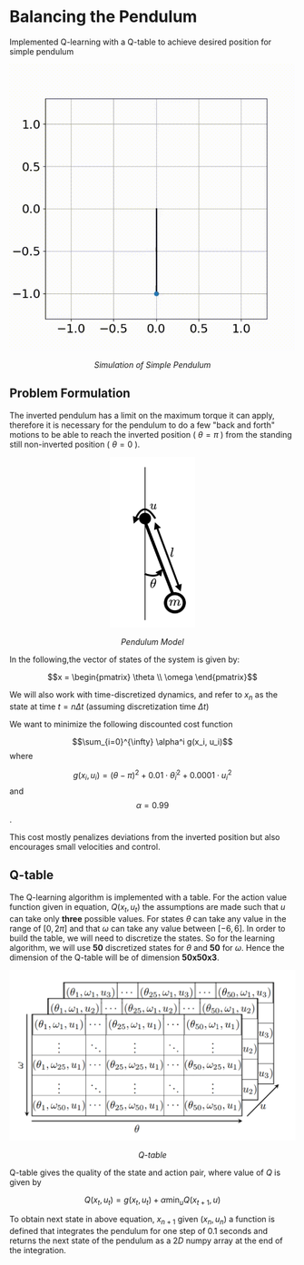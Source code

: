 # Balancing the Pendulum
Implemented Q-learning with a Q-table to achieve desired position for simple pendulum

<p align = 'center'><img src ='assets/pendulum.gif'></p>   
<p align = 'center'><em>Simulation of Simple Pendulum</em></p> 

## Problem Formulation

The inverted pendulum has a limit on the maximum torque it can apply, therefore it is necessary for the pendulum to do a few "back and forth" motions to be able to reach the inverted position ( $\theta=\pi$ ) from the standing still non-inverted position ( $\theta=0$ ).

<p align = 'center'><img src ='pendulum.png' width="150" height="300" ></p> 
<p align = 'center'><em>Pendulum Model</em></p> 

In the following,the vector of states of the system is given by:

$$x = \begin{pmatrix} 
\theta \\ 
\omega 
\end{pmatrix}$$

We will also work with time-discretized dynamics, and refer to $x_n$ as the state at time $t = n \Delta t$ (assuming discretization time $\Delta t$)

We want to minimize the following discounted cost function

$$\sum_{i=0}^{\infty} \alpha^i g(x_i, u_i)$$ where 

$$g(x_i, u_i) = (\theta-\pi)^2 + 0.01 \cdot \dot{\theta}_i^2 + 0.0001 \cdot u_i^2 $$ and $$\alpha=0.99$$.

This cost mostly penalizes deviations from the inverted position but also encourages small velocities and control.

## Q-table

The Q-learning algorithm is implemented with a table. For the action value function given in equation, $Q(x_t, u_t)$ the assumptions are made such that $u$ can take only **three** possible values. For states $\theta$ can take any value in the range of ${[0,2\pi]}$ and that $\omega$ can take any value between ${[-6,6]}$. In order to build the table, we will need to discretize the states. So for the learning algorithm, we will use $\mathbf{50}$ discretized states for $\theta$ and $\mathbf{50}$ for $\omega.$ Hence the dimension of the Q-table will be of dimension $\mathbf{50x50x3}$.

<p align = 'center'><img src ='assets/Q-table.png' width="550" height="300" ></p>   
<p align = 'center'><em>Q-table</em></p> 

Q-table gives the quality of the state and action pair, where value of $Q$ is given by 

$$ Q(x_t,u_t)=g(x_t, u_t)+ \alpha \min_{u}Q(x_{t+1}, u) $$

To obtain next state in above equation, $x_{n+1}$ given $(x_n, u_n)$ a function is defined that integrates the pendulum for one step of $0.1$ seconds and returns the next state of the pendulum as a $2D$ numpy array at the end of the integration.
